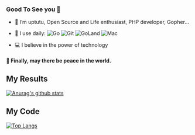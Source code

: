 ### Good To See you 👋

<!--
**uptutu/uptutu** is a ✨ _special_ ✨ repository because its `README.md` (this file) appears on your GitHub profile.

Here are some ideas to get you started:

- 🔭 I’m currently working on ...
- 🌱 I’m currently learning ...
- 👯 I’m looking to collaborate on ...
- 🤔 I’m looking for help with ...
- 💬 Ask me about ...
- 📫 How to reach me: ...
- 😄 Pronouns: ...
- ⚡ Fun fact: ...
-->
- 🔭 I’m uptutu, Open Source and Life enthusiast, PHP developer, Gopher...


- 🚀 I use daily:
  ![Go](https://img.shields.io/badge/-Go-black?style=plastic&logo=Go)
  ![Git](https://img.shields.io/badge/-Git-black?style=plastic&logo=git)
  ![GoLand](https://img.shields.io/badge/-GoLand-black?style=plastic&logo=GoLand)
  ![Mac](https://img.shields.io/badge/-MAC-black?style=plastic&logo=Apple)
  
- 💻 I believe in the power of technology

#### 🤗 Finally, may there be peace in the world.

## My Results
[![Anurag's github stats](https://github-readme-stats.vercel.app/api?username=uptutu&show_icons=true&theme=dark&hide_title=true)](https://github.com/anuraghazra/github-readme-stats)

## My Code
[![Top Langs](https://github-readme-stats.vercel.app/api/top-langs/?username=uptutu&layout=compact)](https://github.com/anuraghazra/github-readme-stats)
